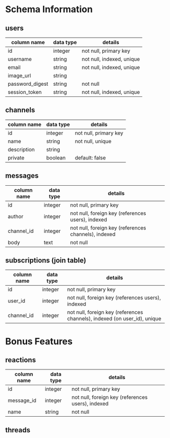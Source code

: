 # Schema Information

## users
column name       | data type    | details
------------------|--------------|--------------------------
id                | integer      | not null, primary key
username          | string       | not null, indexed, unique
email             | string       | not null, indexed, unique
image_url         | string       |
password_digest   | string       | not null
session_token     | string       | not null, indexed, unique

## channels
column name       | data type    | details
------------------|--------------|--------------------------
id                | integer      | not null, primary key
name              | string       | not null, unique
description       | string       |
private           | boolean      | default: false

## messages
column name       | data type    | details
------------------|--------------|--------------------------
id                | integer      | not null, primary key
author            | integer      | not null, foreign key (references users), indexed
channel_id        | integer      | not null, foreign key (references channels), indexed
body              | text         | not null

## subscriptions (join table)
column name       | data type    | details
------------------|--------------|--------------------------
id                | integer      | not null, primary key
user_id           | integer      | not null, foreign key (references users), indexed
channel_id        | integer      | not null, foreign key (references channels), indexed (on user_id), unique

# Bonus Features

## reactions
column name       | data type    | details
------------------|--------------|--------------------------
id                | integer      | not null, primary key
message_id        | integer      | not null, foreign key (references users), indexed
name              | string       | not null

## threads
